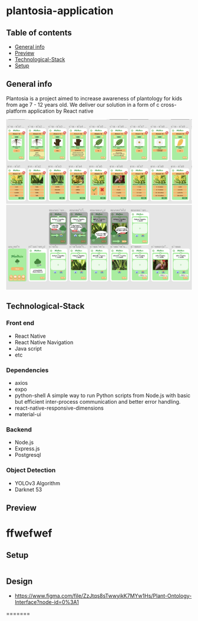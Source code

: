 # plantosia-application

## Table of contents
* [General info](#general-info)
* [Preview](#Preview)
* [Technological-Stack](#Technological-Stack)
* [Setup](#Setup)





## General info

Plantosia is a project aimed to increase awareness of plantology for kids from age 7 - 12 years old. We deliver our solution in a form of c cross-platform application by React native

<img src='./s1.png'>
<img src='./s2.png'>


## Technological-Stack

### Front end
- React Native
- React Native Navigation
- Java script
- etc

### Dependencies
- axios
- expo
- python-shell
A simple way to run Python scripts from Node.js with basic but efficient inter-process communication and better error handling.
- react-native-responsive-dimensions
- material-ui

### Backend
- Node.js
- Express.js
- Postgresql

### Object Detection

- YOLOv3 Algorithm
- Darknet 53


## Preview
# ffwefwef


## Setup
```

```


## Design 
- https://www.figma.com/file/ZzJtqs8sTwwyikK7MYw1Hs/Plant-Ontology-Interface?node-id=0%3A1

=======

